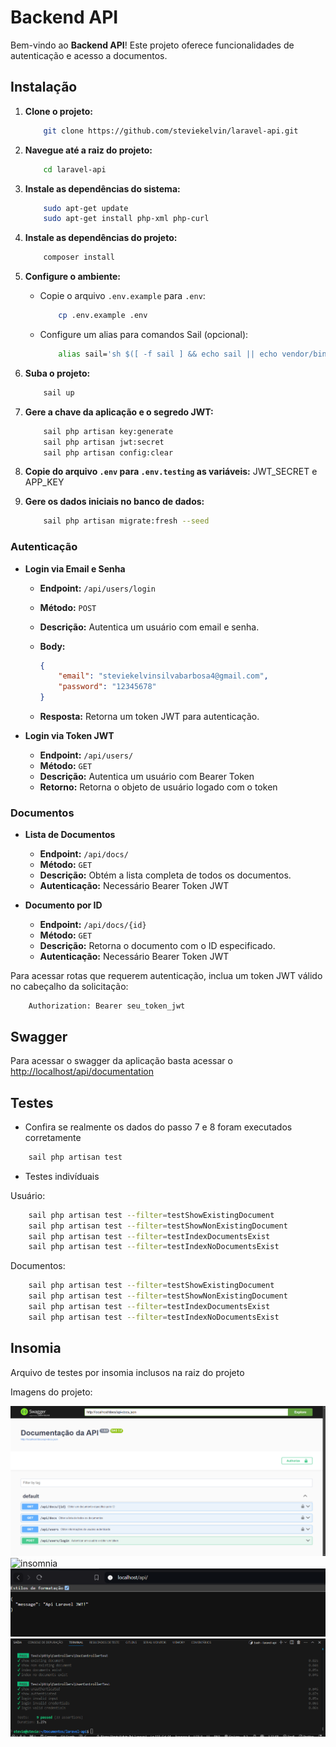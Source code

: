 # Backend API

Bem-vindo ao **Backend API**! Este projeto oferece funcionalidades de autenticação e acesso a documentos.

## Instalação

1. **Clone o projeto:**

    ```bash
        git clone https://github.com/steviekelvin/laravel-api.git
    ```

2. **Navegue até a raiz do projeto:**

    ```bash
        cd laravel-api
    ```

3. **Instale as dependências do sistema:**

    ```bash
        sudo apt-get update
        sudo apt-get install php-xml php-curl
    ```

4. **Instale as dependências do projeto:**

    ```bash
        composer install
    ```

5. **Configure o ambiente:**

    - Copie o arquivo `.env.example` para `.env`:

        ```bash
            cp .env.example .env
        ```

    - Configure um alias para comandos Sail (opcional):

        ```bash
            alias sail='sh $([ -f sail ] && echo sail || echo vendor/bin/sail)'
        ```

6. **Suba o projeto:**

    ```bash
        sail up
    ```

7. **Gere a chave da aplicação e o segredo JWT:**

    ```bash
        sail php artisan key:generate
        sail php artisan jwt:secret
        sail php artisan config:clear
    ```

8. **Copie do arquivo `.env` para `.env.testing` as variáveis:**
   JWT_SECRET e APP_KEY

9. **Gere os dados iniciais no banco de dados:**

    ```bash
        sail php artisan migrate:fresh --seed
    ```

### Autenticação

- **Login via Email e Senha**

  - **Endpoint:** `/api/users/login`
  - **Método:** `POST`
  - **Descrição:** Autentica um usuário com email e senha.
  - **Body:**

    ```json
    {
        "email": "steviekelvinsilvabarbosa4@gmail.com", 
        "password": "12345678"
    }
    ```

  - **Resposta:** Retorna um token JWT para autenticação.

- **Login via Token JWT**

  - **Endpoint:** `/api/users/`
  - **Método:** `GET`
  - **Descrição:** Autentica um usuário com Bearer Token
  - **Retorno:** Retorna o objeto de usuário logado com o token

### Documentos

- **Lista de Documentos**

  - **Endpoint:** `/api/docs/`
  - **Método:** `GET`
  - **Descrição:** Obtém a lista completa de todos os documentos.
  - **Autenticação:** Necessário Bearer Token JWT

- **Documento por ID**

  - **Endpoint:** `/api/docs/{id}`
  - **Método:** `GET`
  - **Descrição:** Retorna o documento com o ID especificado.
  - **Autenticação:** Necessário Bearer Token JWT

Para acessar rotas que requerem autenticação, inclua um token JWT válido no cabeçalho da solicitação:

```http
    Authorization: Bearer seu_token_jwt
```

## Swagger

Para acessar o swagger da aplicação basta acessar o [http://localhost/api/documentation](http://localhost/api/documentation)

## Testes

- Confira se realmente os dados do passo 7 e 8 foram executados corretamente

```bash
    sail php artisan test
```

- Testes indivíduais

Usuário:

```bash
    sail php artisan test --filter=testShowExistingDocument
    sail php artisan test --filter=testShowNonExistingDocument
    sail php artisan test --filter=testIndexDocumentsExist
    sail php artisan test --filter=testIndexNoDocumentsExist
```

Documentos:

```bash
    sail php artisan test --filter=testShowExistingDocument
    sail php artisan test --filter=testShowNonExistingDocument
    sail php artisan test --filter=testIndexDocumentsExist
    sail php artisan test --filter=testIndexNoDocumentsExist
```

## Insomia

Arquivo de testes por insomia inclusos na raiz do projeto

Imagens do projeto:

![Swagger](.example/swagger.png)
![insomnia](.example/insomia.png)
![Rota Home](.example/index.png)
![Testes PHPunit](.example/tests.png)
